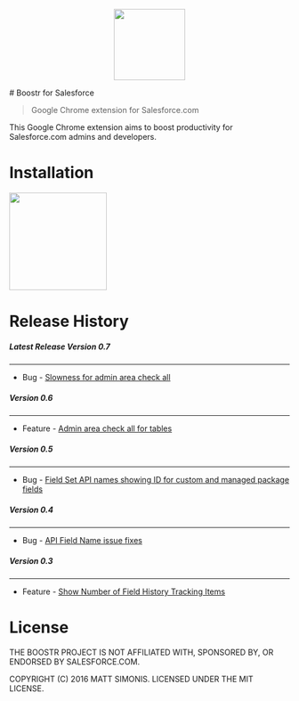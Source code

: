 <p align="center">
  <a href="#"><img src="logo.png" width="128px"/></a>
</p>
# Boostr for Salesforce

> Google Chrome extension for Salesforce.com

This Google Chrome extension aims to boost productivity for Salesforce.com admins and developers.


# Installation

[<img src="install.png" width="175px">][webstore-url]


# Release History

##### Latest Release Version 0.7
***

- Bug - [Slowness for admin area check all](https://github.com/mattsimonis/boostr/issues/20)


##### Version 0.6
***

- Feature - [Admin area check all for tables](https://github.com/mattsimonis/boostr/issues/3)


##### Version 0.5
***

- Bug - [Field Set API names showing ID for custom and managed package fields](https://github.com/mattsimonis/boostr/issues/15)


##### Version 0.4
***

- Bug - [API Field Name issue fixes](https://github.com/mattsimonis/boostr/issues/12)


##### Version 0.3
***

- Feature - [Show Number of Field History Tracking Items](https://github.com/mattsimonis/boostr/issues/4)


# License

THE BOOSTR PROJECT IS NOT AFFILIATED WITH, SPONSORED BY, OR ENDORSED BY SALESFORCE.COM.

COPYRIGHT (C) 2016 MATT SIMONIS. LICENSED UNDER THE MIT LICENSE.

[webstore-url]: https://chrome.google.com/webstore/detail/boostr-for-salesforce/kegohbhdgaoaoanbpconbeleanhdodlo
